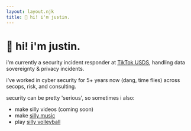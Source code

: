 ```yaml
---
layout: layout.njk
title: 👋 hi! i'm justin.
---
```


# 👋 hi! i'm justin.

i'm currently a security incident responder at [TikTok USDS](https://usds.tiktok.com/what-is-usds), handling data sovereignty & privacy incidents.
  
i've worked in cyber security for 5+ years now (dang, time flies) across secops, risk, and consulting.

security can be pretty 'serious', so sometimes i also:
- make silly videos (coming soon)
- make [silly music](https://soundcloud.com/jusjusjusx)
- play [silly volleyball](/vb/)